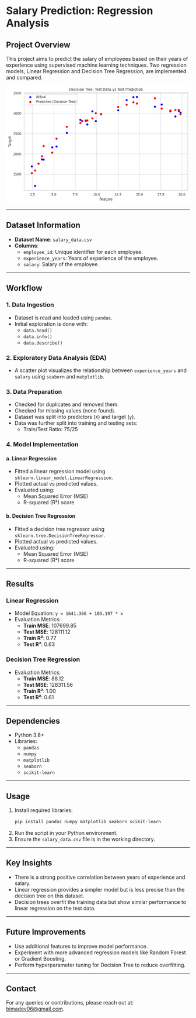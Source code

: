 # Salary Prediction: Regression Analysis

## Project Overview
This project aims to predict the salary of employees based on their years of experience using supervised machine learning techniques. Two regression models, Linear Regression and Decision Tree Regression, are implemented and compared.

<img src="download.png" alt="overview salary Prediciton">

---

## Dataset Information
- **Dataset Name**: `salary_data.csv`
- **Columns**:
  - `employee_id`: Unique identifier for each employee.
  - `experience_years`: Years of experience of the employee.
  - `salary`: Salary of the employee.

---

## Workflow
### 1. Data Ingestion
- Dataset is read and loaded using `pandas`.
- Initial exploration is done with:
  - `data.head()`
  - `data.info()`
  - `data.describe()`

### 2. Exploratory Data Analysis (EDA)
- A scatter plot visualizes the relationship between `experience_years` and `salary` using `seaborn` and `matplotlib`.

### 3. Data Preparation
- Checked for duplicates and removed them.
- Checked for missing values (none found).
- Dataset was split into predictors (`X`) and target (`y`).
- Data was further split into training and testing sets:
  - Train/Test Ratio: 75/25

### 4. Model Implementation
#### a. Linear Regression
- Fitted a linear regression model using `sklearn.linear_model.LinearRegression`.
- Plotted actual vs predicted values.
- Evaluated using:
  - Mean Squared Error (MSE)
  - R-squared (R²) score

#### b. Decision Tree Regression
- Fitted a decision tree regressor using `sklearn.tree.DecisionTreeRegressor`.
- Plotted actual vs predicted values.
- Evaluated using:
  - Mean Squared Error (MSE)
  - R-squared (R²) score

---

## Results
### Linear Regression
- Model Equation: `y = 1641.366 + 103.197 * x`
- Evaluation Metrics:
  - **Train MSE**: 107699.85
  - **Test MSE**: 128111.12
  - **Train R²**: 0.77
  - **Test R²**: 0.63

### Decision Tree Regression
- Evaluation Metrics:
  - **Train MSE**: 88.12
  - **Test MSE**: 128311.56
  - **Train R²**: 1.00
  - **Test R²**: 0.61

---

## Dependencies
- Python 3.8+
- Libraries:
  - `pandas`
  - `numpy`
  - `matplotlib`
  - `seaborn`
  - `scikit-learn`

---

## Usage
1. Install required libraries:
   ```bash
   pip install pandas numpy matplotlib seaborn scikit-learn
   ```
2. Run the script in your Python environment.
3. Ensure the `salary_data.csv` file is in the working directory.

---

## Key Insights
- There is a strong positive correlation between years of experience and salary.
- Linear regression provides a simpler model but is less precise than the decision tree on this dataset.
- Decision trees overfit the training data but show similar performance to linear regression on the test data.

---

## Future Improvements
- Use additional features to improve model performance.
- Experiment with more advanced regression models like Random Forest or Gradient Boosting.
- Perform hyperparameter tuning for Decision Tree to reduce overfitting.

---

## Contact
For any queries or contributions, please reach out at: [bimadev06@gmail.com](mailto:bimadev06@gmail.com).

